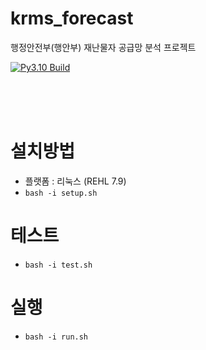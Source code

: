 # krms_forecast

행정안전부(행안부) 재난물자 공급망 분석 프로젝트

[![Py3.10 Build](https://github.com/ba-bimatrix/MOIS/actions/workflows/Py3.10%20Build.yml/badge.svg)](https://github.com/ba-bimatrix/MOIS/actions/workflows/Py3.10%20Build.yml)

<br><br><br>

# 설치방법
- 플랫폼 : 리눅스 (REHL 7.9)
- ```bash -i setup.sh```

# 테스트
- ```bash -i test.sh```

# 실행
- ```bash -i run.sh```
